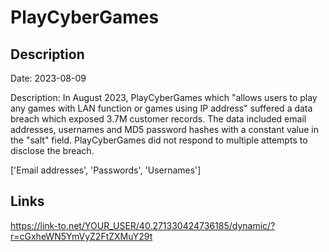 # PlayCyberGames

## Description

Date: 2023-08-09

Description:
In August 2023, PlayCyberGames which &quot;allows users to play any games with LAN function or games using IP address&quot; suffered a data breach which exposed 3.7M customer records. The data included email addresses, usernames and MD5 password hashes with a constant value in the &quot;salt&quot; field. PlayCyberGames did not respond to multiple attempts to disclose the breach.


['Email addresses', 'Passwords', 'Usernames']

## Links

https://link-to.net/YOUR_USER/40.271330424736185/dynamic/?r=cGxheWN5YmVyZ2FtZXMuY29t